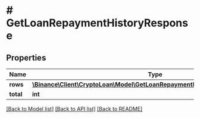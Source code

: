 # # GetLoanRepaymentHistoryResponse

## Properties

Name | Type | Description | Notes
------------ | ------------- | ------------- | -------------
**rows** | [**\Binance\Client\CryptoLoan\Model\GetLoanRepaymentHistoryResponseRowsInner[]**](GetLoanRepaymentHistoryResponseRowsInner.md) |  | [optional]
**total** | **int** |  | [optional]

[[Back to Model list]](../../README.md#models) [[Back to API list]](../../README.md#endpoints) [[Back to README]](../../README.md)
